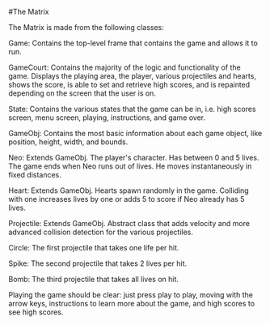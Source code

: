 #The Matrix

The Matrix is made from the following classes:

Game: Contains the top-level frame that contains the game and allows it to run.

GameCourt: Contains the majority of the logic and functionality of the game. Displays the playing area, the player, various projectiles and hearts, shows the score, is able to set and retrieve high scores, and is repainted depending on the screen that the user is on.

State: Contains the various states that the game can be in, i.e. high scores screen, menu screen, playing, instructions, and game over.

GameObj: Contains the most basic information about each game object, like position, height, width, and bounds.

Neo: Extends GameObj. The player's character. Has between 0 and 5 lives. The game ends when Neo runs out of lives. He moves instantaneously in fixed distances.

Heart: Extends GameObj. Hearts spawn randomly in the game. Colliding with one increases lives by one or adds 5 to score if Neo already has 5 lives.

Projectile: Extends GameObj. Abstract class that adds velocity and more advanced collision detection for the various projectiles.

Circle: The first projectile that takes one life per hit.

Spike: The second projectile that takes 2 lives per hit.

Bomb: The third projectile that takes all lives on hit.

Playing the game should be clear: just press play to play, moving with the arrow keys, instructions to learn more about the game, and high scores to see high scores.